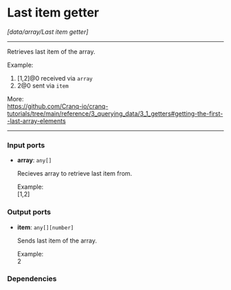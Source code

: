 # Last item getter

_[data/array/Last item getter]_

---

Retrieves last item of the array.  
  
Example:  
1. [1,2]@0 received via `array`  
2. 2@0 sent via `item`  
  
More:  
https://github.com/Cranq-io/cranq-tutorials/tree/main/reference/3_querying_data/3_1_getters#getting-the-first--last-array-elements  

---

### Input ports

* __array__: ` any[] `

    Recieves array to retrieve last item from.  
      
    Example:  
    [1,2]  

### Output ports

* __item__: ` any[][number] `

    Sends last item of the array.  
      
    Example:  
    2  

### Dependencies




